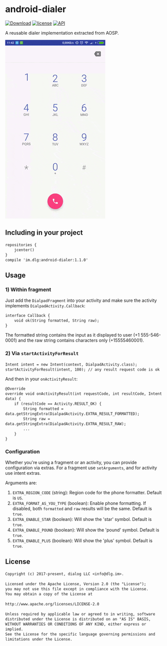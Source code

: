# android-dialer

[![Download](https://api.bintray.com/packages/dialog/maven/im.dlg%3Aandroid-dialer/images/download.svg)](https://bintray.com/dialog/maven/im.dlg%3Aandroid-dialer/_latestVersion)
[![license](https://img.shields.io/github/license/dialogs/android-dialer.svg)](LICENSE)
[![API](https://img.shields.io/badge/API-15%2B-brightgreen.svg?style=flat)](https://android-arsenal.com/api?level=15)

A reusable dialer implementation extracted from AOSP.

![Demo](demo.gif?raw=true)

## Including in your project

```
repositories {
    jcenter()
}
compile 'im.dlg:android-dialer:1.1.0'
```

## Usage

### 1) Within fragment

Just add the `DialpadFragment` into your activity and make sure the activity implements
`DialpadActivity.Callback`:

```
interface Callback {
    void ok(String formatted, String raw);
}
```

The formatted string contains the input as it displayed to user (+1 555-546-0001) and the raw
string contains characters only (+15555460001).


### 2) Via `startActivityForResult`

```
Intent intent = new Intent(context, DialpadActivity.class);
startActivityForResult(intent, 100); // any result request code is ok
```

And then in your `onActivityResult`:

```
@Override
override void onActivityResult(int requestCode, int resultCode, Intent data) {
    if (resultCode == Activity.RESULT_OK) {
        String formatted = data.getStringExtra(DialpadActivity.EXTRA_RESULT_FORMATTED);
        String raw = data.getStringExtra(DialpadActivity.EXTRA_RESULT_RAW);
        ...
    }
}
```

### Configuration

Whether you're using a fragment or an activity, you can provide configuration via extras.
For a fragment use `setArguments`, and for activity use intent extras.

Arguments are:

1) `EXTRA_REGION_CODE` (string): Region code for the phone formatter. Default is `US`.
2) `EXTRA_FORMAT_AS_YOU_TYPE` (boolean): Enable phone formatting. If disabled, both `formatted` and
`raw` results will be the same. Default is `true`.
3) `EXTRA_ENABLE_STAR` (boolean): Will show the 'star' symbol. Default is `true`.
3) `EXTRA_ENABLE_POUND` (boolean): Will show the 'pound' symbol. Default is `true`.
3) `EXTRA_ENABLE_PLUS` (boolean): Will show the 'plus' symbol. Default is `true`.

## License

```
Copyright (c) 2017-present, dialog LLC <info@dlg.im>.

Licensed under the Apache License, Version 2.0 (the "License");
you may not use this file except in compliance with the License.
You may obtain a copy of the License at

http://www.apache.org/licenses/LICENSE-2.0

Unless required by applicable law or agreed to in writing, software
distributed under the License is distributed on an "AS IS" BASIS,
WITHOUT WARRANTIES OR CONDITIONS OF ANY KIND, either express or implied.
See the License for the specific language governing permissions and
limitations under the License.
```
